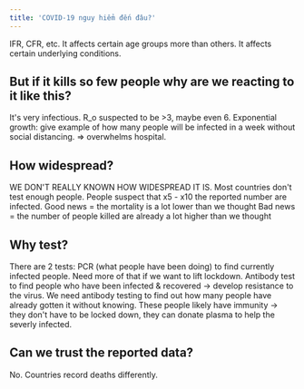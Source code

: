 ```yaml
---
title: 'COVID-19 nguy hiểm đến đâu?'
---
```


IFR, CFR, etc.
It affects certain age groups more than others.
It affects certain underlying conditions.

## But if it kills so few people why are we reacting to it like this?

It's very infectious. R_o suspected to be >3, maybe even 6.
Exponential growth: give example of how many people will be infected in a week without social distancing. => overwhelms hospital.

## How widespread?

WE DON'T REALLY KNOWN HOW WIDESPREAD IT IS.
Most countries don't test enough people.
People suspect that x5 - x10 the reported number are infected.
Good news = the mortality is a lot lower than we thought
Bad news = the number of people killed are already a lot higher than we thought

## Why test?

There are 2 tests:
PCR (what people have been doing) to find currently infected people.
Need more of that if we want to lift lockdown.
Antibody test to find people who have been infected & recovered -> develop resistance to the virus.
We need antibody testing to find out how many people have already gotten it without knowing. These people likely have immunity -> they don't have to be locked down, they can donate plasma to help the severly infected.

## Can we trust the reported data?

No.
Countries record deaths differently.

